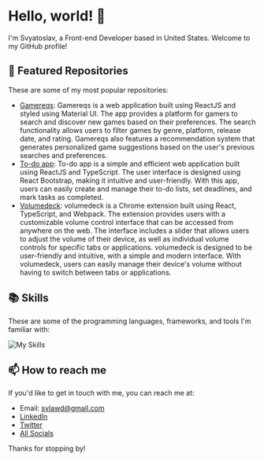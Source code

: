 # Hello, world! 👋

I'm Svyatoslav, a Front-end Developer based in United States. Welcome to my GitHub profile!

## 🌟 Featured Repositories

These are some of my most popular repositories:

- [Gamereqs](https://github.com/kitaiv/gamereqs): Gamereqs is a web application built using ReactJS and styled using Material UI. The app provides a platform for gamers to search and discover new games based on their preferences. The search functionality allows users to filter games by genre, platform, release date, and rating. Gamereqs also features a recommendation system that generates personalized game suggestions based on the user's previous searches and preferences.
- [To-do app](https://github.com/kitaiv/todo-app): To-do app is a simple and efficient web application built using ReactJS and TypeScript. The user interface is designed using React Bootstrap, making it intuitive and user-friendly. With this app, users can easily create and manage their to-do lists, set deadlines, and mark tasks as completed. 
- [Volumedeck](https://github.com/kitaiv/volumedeck): volumedeck is a Chrome extension built using React, TypeScript, and Webpack. The extension provides users with a customizable volume control interface that can be accessed from anywhere on the web. The interface includes a slider that allows users to adjust the volume of their device, as well as individual volume controls for specific tabs or applications. volumedeck is designed to be user-friendly and intuitive, with a simple and modern interface. With volumedeck, users can easily manage their device's volume without having to switch between tabs or applications.

## 📚 Skills

These are some of the programming languages, frameworks, and tools I'm familiar with:

![My Skills](https://skillicons.dev/icons?i=js,typescript,html,css,react,redux,graphql,git,materialui,tailwind,bootstrap,figma,babel,bootstrap,docker,firebase,github,gitlab,jquery,nodejs,npm,php,postman,sass,stackoverflow,sublime,ts,vscode,webstorm,webpack,yarn) 

## 📫 How to reach me

If you'd like to get in touch with me, you can reach me at:

- Email: svlawd@gmail.com
- [LinkedIn](https://www.linkedin.com/in/svyatoslavkurka/)
- [Twitter](https://twitter.com/svyatos_dev)
- [All Socials](bio.link/sviatosl0o)

Thanks for stopping by!
